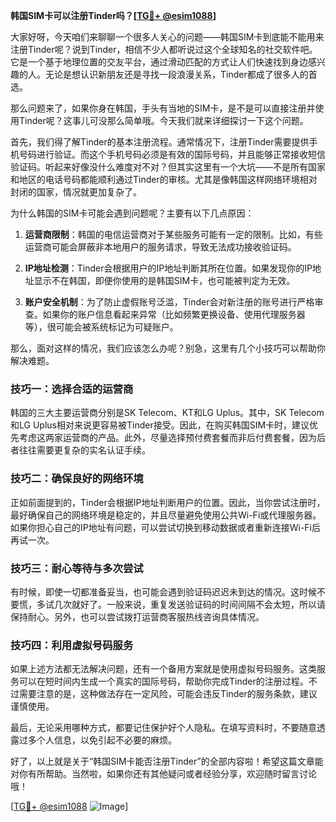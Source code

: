 **韩国SIM卡可以注册Tinder吗？[[TG💪+ @esim1088](https://t.me/s/esim1088)]**

大家好呀，今天咱们来聊聊一个很多人关心的问题——韩国SIM卡到底能不能用来注册Tinder呢？说到Tinder，相信不少人都听说过这个全球知名的社交软件吧。它是一个基于地理位置的交友平台，通过滑动匹配的方式让人们快速找到身边感兴趣的人。无论是想认识新朋友还是寻找一段浪漫关系，Tinder都成了很多人的首选。

那么问题来了，如果你身在韩国，手头有当地的SIM卡，是不是可以直接注册并使用Tinder呢？这事儿可没那么简单哦。今天我们就来详细探讨一下这个问题。

首先，我们得了解Tinder的基本注册流程。通常情况下，注册Tinder需要提供手机号码进行验证。而这个手机号码必须是有效的国际号码，并且能够正常接收短信验证码。听起来好像没什么难度对不对？但其实这里有一个大坑——不是所有国家和地区的电话号码都能顺利通过Tinder的审核。尤其是像韩国这样网络环境相对封闭的国家，情况就更加复杂了。

为什么韩国的SIM卡可能会遇到问题呢？主要有以下几点原因：

1. **运营商限制**：韩国的电信运营商对于某些服务可能有一定的限制。比如，有些运营商可能会屏蔽非本地用户的服务请求，导致无法成功接收验证码。
   
2. **IP地址检测**：Tinder会根据用户的IP地址判断其所在位置。如果发现你的IP地址显示不在韩国，即便你使用的是韩国SIM卡，也可能被判定为无效。

3. **账户安全机制**：为了防止虚假账号泛滥，Tinder会对新注册的账号进行严格审查。如果你的账户信息看起来异常（比如频繁更换设备、使用代理服务器等），很可能会被系统标记为可疑账户。

那么，面对这样的情况，我们应该怎么办呢？别急，这里有几个小技巧可以帮助你解决难题。

### 技巧一：选择合适的运营商

韩国的三大主要运营商分别是SK Telecom、KT和LG Uplus。其中，SK Telecom和LG Uplus相对来说更容易被Tinder接受。因此，在购买韩国SIM卡时，建议优先考虑这两家运营商的产品。此外，尽量选择预付费套餐而非后付费套餐，因为后者往往需要更复杂的实名认证手续。

### 技巧二：确保良好的网络环境

正如前面提到的，Tinder会根据IP地址判断用户的位置。因此，当你尝试注册时，最好确保自己的网络环境是稳定的，并且尽量避免使用公共Wi-Fi或代理服务器。如果你担心自己的IP地址有问题，可以尝试切换到移动数据或者重新连接Wi-Fi后再试一次。

### 技巧三：耐心等待与多次尝试

有时候，即使一切都准备妥当，也可能会遇到验证码迟迟未到达的情况。这时候不要慌，多试几次就好了。一般来说，重复发送验证码的时间间隔不会太短，所以请保持耐心。另外，也可以尝试拨打运营商客服热线咨询具体情况。

### 技巧四：利用虚拟号码服务

如果上述方法都无法解决问题，还有一个备用方案就是使用虚拟号码服务。这类服务可以在短时间内生成一个真实的国际号码，帮助你完成Tinder的注册过程。不过需要注意的是，这种做法存在一定风险，可能会违反Tinder的服务条款，建议谨慎使用。

最后，无论采用哪种方式，都要记住保护好个人隐私。在填写资料时，不要随意透露过多个人信息，以免引起不必要的麻烦。

好了，以上就是关于“韩国SIM卡能否注册Tinder”的全部内容啦！希望这篇文章能对你有所帮助。当然啦，如果你还有其他疑问或者经验分享，欢迎随时留言讨论哦！

[[TG💪+ @esim1088](https://t.me/s/esim1088) ![Image](https://i.postimg.cc/4NQfJmqS/Snipaste-2025-05-13-00-14-12.png)]